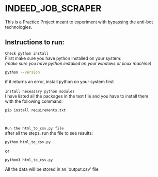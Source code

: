 # INDEED_JOB_SCRAPER

This is a Practice Project meant to experiment with bypassing the anti-bot technologies.

## Instructions to run:

`Check python install`<br>
First make sure you have python installed on your system:<br>
*(make sure you have python installed on your windows or linux machine)*
```bash
python --version
```
if it returns an error, install python on your system first<br>
<br>
`Install necessary python modules`<br>
I have listed all the packages in the text file and you have to install them with the following command:
```bash
pip install requirements.txt
```
<br>

`Run the html_to_csv.py file`
<br>
after all the steps, run the file to see results:
```bash
python html_to_csv.py
```
or
```bash
python3 html_to_csv.py
```

All the data will be stored in an 'output.csv' file




